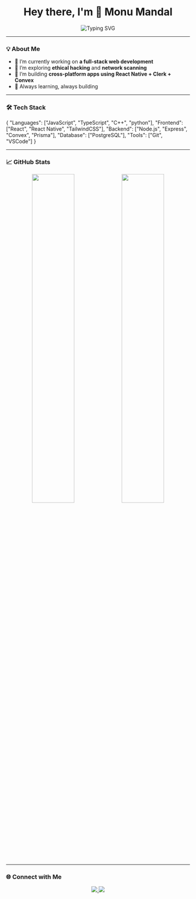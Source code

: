 <h1 align="center">Hey there, I'm 👋 Monu Mandal</h1>
<p align="center">
  <img src="https://readme-typing-svg.herokuapp.com?font=Fira+Code&size=24&pause=1000&center=true&vCenter=true&width=750&lines=Full+Stack+Web+Developer;Learning+Web+Security+and+Pentesting;Learning+App+Development+with+React+Native+%2B+Expo;Tech+Enthusiast+%26+Lifelong+Learner" alt="Typing SVG" />
</p>



---

### 💡 About Me
- 🔭 I’m currently working on **a full-stack web development**
- 🌱 I’m exploring **ethical hacking** and **network scanning**
- 📱 I’m building **cross-platform apps using React Native + Clerk + Convex**
- 🧠 Always learning, always building

---

### 🛠️ Tech Stack

{
  "Languages": ["JavaScript", "TypeScript", "C++", "python"],
  "Frontend": ["React", "React Native", "TailwindCSS"],
  "Backend": ["Node.js", "Express", "Convex", "Prisma"],
  "Database": ["PostgreSQL"],
  "Tools": ["Git", "VSCode"]
}

---

### 📈 GitHub Stats
<p align="center">
  <img src="https://github-readme-stats.vercel.app/api?username=code-place7&show_icons=true&theme=tokyonight" width="48%" />
  <img src="https://github-readme-streak-stats.herokuapp.com/?user=code-place7&theme=tokyonight" width="48%" />
</p>

---

### 🌐 Connect with Me
<p align="center">
  <a href="https://www.linkedin.com/in/monu-mandal711/" target="_blank">
    <img src="https://img.shields.io/badge/LinkedIn-blue?style=for-the-badge&logo=linkedin" />
  </a>
  <a href="mailto:monumandel3@gmail.com">
    <img src="https://img.shields.io/badge/Email-D14836?style=for-the-badge&logo=gmail&logoColor=white" />
  </a>
</p>
